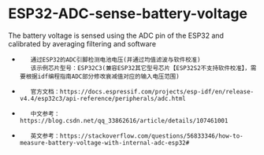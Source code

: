 # ESP32-ADC-sense-battery-voltage
The battery voltage is sensed using the ADC pin of the ESP32 and calibrated by averaging filtering and software

 *        通过ESP32的ADC引脚检测电池电压(并通过均值滤波与软件校准)
          该示例芯片型号：ESP32C3(兼容ESP32其它型号芯片【ESP32S2不支持软件校准】，需要根据idf编程指南ADC部分修改衰减值对应的输入电压范围)
 *        官方文档：https://docs.espressif.com/projects/esp-idf/en/release-v4.4/esp32c3/api-reference/peripherals/adc.html
 *        中文参考：https://blog.csdn.net/qq_33862616/article/details/107461001
 *        英文参考：https://stackoverflow.com/questions/56833346/how-to-measure-battery-voltage-with-internal-adc-esp32#
